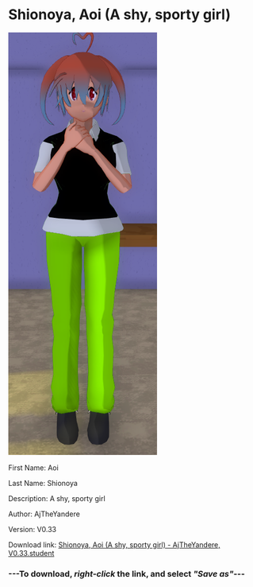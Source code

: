 # Shionoya, Aoi (A shy, sporty girl)

<img src = "https://raw.githubusercontent.com/Arbiter1223/Daigaku-Gurashi-Custom-Students/master/Students/Files/Shionoya%2C%20Aoi%20(A%20shy%2C%20sporty%20girl).png">

First Name: Aoi

Last Name: Shionoya

Description: A shy, sporty girl

Author: AjTheYandere

Version: V0.33

Download link: <a href="https://raw.githubusercontent.com/Arbiter1223/Daigaku-Gurashi-Custom-Students/master/Students/Files/Shionoya%2C%20Aoi%20(A%20shy%2C%20sporty%20girl)%20-%20AjTheYandere%2C%20V0.33.student">Shionoya, Aoi (A shy, sporty girl) - AjTheYandere, V0.33.student</a>

### ---**To download, _right-click_ the link, and select _"Save as"_**---
